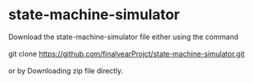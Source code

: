 # state-machine-simulator

Download the state-machine-simulator file either using the command </br> </br>
git clone https://github.com/finalyearProjct/state-machine-simulator.git
</br> </br> or by Downloading zip file directly.
